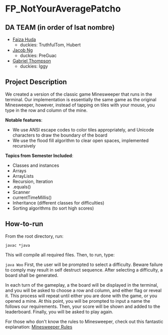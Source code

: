 # FP_NotYourAveragePatcho

## DA TEAM (in order of lsat nombre)
 - [Faiza Huda](https://www.github.com/FeiFiFoFaiza)
     - duckies: TruthfulTom, Hubert
 - [Jacob Ng](https://www.github.com/jng20)
     - duckies: PreGuac
 - [Gabriel Thompson](https://www.github.com/gthompson30)
     - duckies: Iggy

## Project Description
We created a version of the classic game Minesweeper that runs in the terminal.
 Our implementation is essentially the same game as the original Minesweeper, however, instead of tapping on tiles with your mouse, you type in the row and column of the mine.

**Notable features**:
- We use ANSI escape codes to color tiles appropriately, and Unicode characters to draw the boundary of the board
- We use the flood fill algorithm to clear open spaces, implemented recursively

**Topics from Semester Included**:
- Classes and instances
- Arrays
- ArrayLists
- Recursion, Iteration
- .equals()
- Scanner
- currentTimeMillis()
- Inheritance (different classes for difficulties)
- Sorting algorithms (to sort high scores)

## How-to-run
From the root directory, run:

`javac *java`

This will compile all required files. Then, to run, type:

`java Woo`
First, the user will be prompted to select a difficulty. Beware failure to comply may result in self destruct sequence. After selecting a difficulty, a board shall be generated.

In each turn of the gameplay, a the board will be displayed in the terminal, and you will be asked to choose a row and column, and either flag or reveal it. This process will repeat until either you are done with the game, or you opened a mine. At this point, you will be prompted to input a name the follows our requirements. Then, your score will be shown and added to the leaderboard. Finally, you will be asked to play again.

For those who don't know the rules to Minesweeper, check out this fantastic explanation: [Minesweeper Rules](https://www.ducksters.com/games/minesweeper.php#:~:text=The%20numbers%20on%20the%20board,empty%20spaces%20to%20win%20Minesweeper.)

